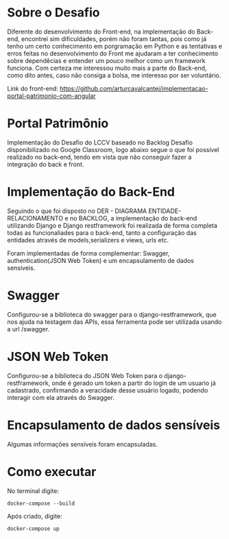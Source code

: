 # Sobre o Desafio
Diferente do desenvolvimento do Front-end, na implementação do Back-end, encontrei sim dificuldades, porém não foram tantas, pois como já tenho um certo conhecimento em porgramação em Python e as tentativas e erros feitas no desenvolvimento do Front me ajudaram a ter conhecimento sobre dependêcias e entender um pouco melhor como um framework funciona. Com certeza me interessou muito mais a parte do Back-end, como dito antes, caso não consiga a bolsa, me interesso por ser voluntário.

Link do front-end: https://github.com/arturcavalcantej/implementacao-portal-patrimonio-com-angular

# Portal Patrimônio
Implementação do Desafio do LCCV baseado no Backlog Desafio disponibilizado no Google Classroom, logo abaixo segue o que foi 
possível realizado no back-end, tendo em vista que não conseguir fazer a integração do back e front.

# Implementação do Back-End
Seguindo o que foi disposto no DER - DIAGRAMA ENTIDADE-RELACIONAMENTO e no BACKLOG, a implementação do back-end utilizando Django e Django restframework foi realizada de forma completa todas as funcionaliades para o back-end, tanto a configuração das entidades através de models,serializers e views, urls etc.

Foram implementadas de forma complementar: Swagger, authentication(JSON Web Token) e um encapsulamento de dados sensíveis.
# Swagger
Configurou-se a biblioteca do swagger para o django-restframework, que nos ajuda na testagem das APIs, essa ferramenta pode ser utilizada usando a url /swagger.

# JSON Web Token
Configurou-se a biblioteca do JSON Web Token para o django-restframework, onde é gerado um token a partir do login de um usuario já cadastrado, confirmando a veracidade desse usuário logado, podendo interagir com ela através do Swagger.

# Encapsulamento de dados sensíveis
Algumas informações sensíveis foram encapsuladas.
# Como executar
No terminal digite:
```
docker-compose --build
```
Após criado, digite:
```
docker-compose up
```
